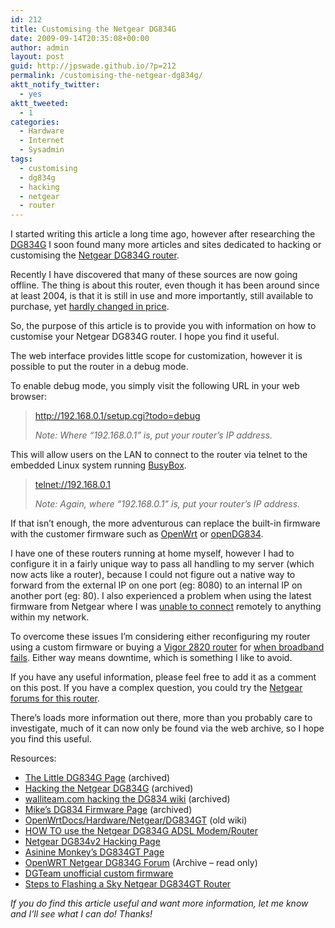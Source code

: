 ```yaml
---
id: 212
title: Customising the Netgear DG834G
date: 2009-09-14T20:35:08+00:00
author: admin
layout: post
guid: http://jpswade.github.io/?p=212
permalink: /customising-the-netgear-dg834g/
aktt_notify_twitter:
  - yes
aktt_tweeted:
  - 1
categories:
  - Hardware
  - Internet
  - Sysadmin
tags:
  - customising
  - dg834g
  - hacking
  - netgear
  - router
---
```

<p class="lead">
  I started writing this article a long time ago, however after researching the <a href="http://en.wikipedia.org/wiki/Netgear_DG834G">DG834G</a> I soon found many more articles and sites dedicated to hacking or customising the <a href="http://www.netgear.com/Products/RoutersandGateways/WirelessGRouters/DG834G.aspx">Netgear DG834G router</a>.
</p>

Recently I have discovered that many of these sources are now going offline. The thing is about this router, even though it has been around since at least 2004, is that it is still in use and more importantly, still available to purchase, yet [hardly changed in price](http://www.reddit.com/r/technology/comments/7rg8k/how_come_laptops_are_vastly_more_powerful_and/).

So, the purpose of this article is to provide you with information on how to customise your Netgear DG834G router. I hope you find it useful.

<!--more-->

The web interface provides little scope for customization, however it is possible to put the router in a debug mode.

To enable debug mode, you simply visit the following URL in your web browser:

> <http://192.168.0.1/setup.cgi?todo=debug>
> 
> _Note: Where &#8220;192.168.0.1&#8221; is, put your router&#8217;s IP address._

This will allow users on the LAN to connect to the router via telnet to the embedded Linux system running [BusyBox](http://www.busybox.net/).

> <telnet://192.168.0.1>
> 
> _Note: Again, where &#8220;192.168.0.1&#8221; is, put your router&#8217;s IP address._

If that isn&#8217;t enough, the more adventurous can replace the built-in firmware with the customer firmware such as [OpenWrt](http://openwrt.org/) or [openDG834](https://gna.org/projects/opendg).

I have one of these routers running at home myself, however I had to configure it in a fairly unique way to pass all handling to my server (which now acts like a router), because I could not figure out a native way to forward from the external IP on one port (eg: 8080) to an internal IP on another port (eg: 80). I also experienced a problem when using the latest firmware from Netgear where I was [unable to connect](http://www.linuxquestions.org/questions/linux-networking-3/home-network-gateway-and-accessing-sshd-from-outside-477242/) remotely to anything within my network.

To overcome these issues I&#8217;m considering either reconfiguring my router using a custom firmware or buying a [Vigor 2820 router](http://clkuk.tradedoubler.com/click?p(50662)a(1634641)g(16472718)url(http://www.dabs.com/learn-more/networking-and-communication/draytek--what-happens-if-your-broadband-goes-down--5281.html)) for [when broadband fails](http://www.fixr.co.uk/2009/06/03/when-broadband-fails/). Either way means downtime, which is something I like to avoid.

If you have any useful information, please feel free to add it as a comment on this post. If you have a complex question, you could try the [Netgear forums for this router](http://forum1.netgear.com/forumdisplay.php?f=34).

There&#8217;s loads more information out there, more than you probably care to investigate, much of it can now only be found via the web archive, so I hope you find this useful.

Resources:

  * [The Little DG834G Page](http://web.archive.org/web/20080119003657/http://www.suburbia.com.au/%7Edan/) (archived)
  * [Hacking the Netgear DG834G](http://web.archive.org/web/20080116194411/http://www.1337h4x0r5.org/1/) (archived)
  * [walliteam.com hacking the DG834 wiki](http://web.archive.org/web/20080129095528/http://walliteam.com/dg834/) (archived)
  * [Mike&#8217;s DG834 Firmware Page](http://web.archive.org/web/20070124233723/http://members.iinet.net.au/%7Emlanagan/) (archived)
  * [OpenWrtDocs/Hardware/Netgear/DG834GT](http://oldwiki.openwrt.org/OpenWrtDocs%282f%29Hardware%282f%29Netgear%282f%29DG834GT.html) (old wiki)
  * [HOW TO use the Netgear DG834G ADSL Modem/Router](http://www.nat32.com/nat32e/htm/dg834g.htm)
  * [Netgear DG834v2 Hacking Page](http://doomed.profusehost.net/dg834.php?page=info)
  * [Asinine Monkey&#8217;s DG834GT Page](http://www.asininemonkey.com/articles/files/tag-netgear.php)
  * [OpenWRT Netgear DG834G Forum](http://forum.openwrt.org/viewforum.php?id=3) (Archive &#8211; read only)
  * [DGTeam unofficial custom firmware](http://dgteam.ilbello.com/)
  * [Steps to Flashing a Sky Netgear DG834GT Router](http://www.skyuser.co.uk/forum/sky-router/18286-flashing-new-sky-netgear-dg834gt-router.html#post113504)

_If you do find this article useful and want more information, let me know and I&#8217;ll see what I can do! Thanks!_

<div id="_mcePaste" style="overflow: hidden; position: absolute; left: -10000px; top: 462px; width: 1px; height: 1px;">
  http://www.linuxquestions.org/questions/linux-networking-3/home-network-gateway-and-accessing-sshd-from-outside-477242/
</div>